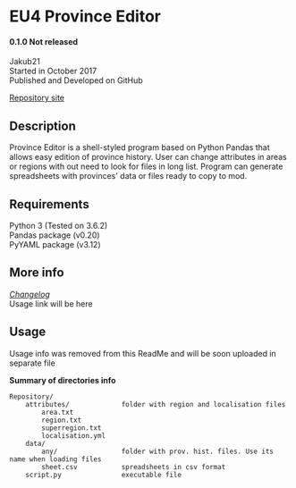 # EU4 Province Editor

#### 0.1.0 Not released
Jakub21  
Started in October 2017  
Published and Developed on GitHub

[Repository site][repo_link]



## Description

Province Editor is a shell-styled program based on Python Pandas that allows easy edition of province history. User can change attributes in areas or regions with out need to look for files in long list. Program can generate spreadsheets with provinces' data or files ready to copy to mod.



## Requirements
Python 3 (Tested on 3.6.2)  
Pandas package (v0.20)  
PyYAML package (v3.12)



## More info

[*Changelog*][changelog_link]  
Usage link will be here

## Usage
Usage info was removed from this ReadMe and will be soon uploaded in separate file


**Summary of directories info**
```
Repository/
    attributes/             folder with region and localisation files
        area.txt
        region.txt
        superregion.txt
        localisation.yml
    data/
        any/                folder with prov. hist. files. Use its name when loading files
        sheet.csv           spreadsheets in csv format
    script.py               executable file
```


[repo_link]: https://github.com/Jakub21/EU4-Province-Editor/
[changelog_link]: https://github.com/Jakub21/EU4-Province-Editor/blob/master/Changelog.md
